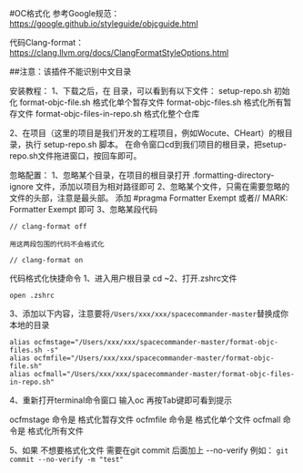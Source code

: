 #OC格式化
参考Google规范：
https://google.github.io/styleguide/objcguide.html

代码Clang-format：
https://clang.llvm.org/docs/ClangFormatStyleOptions.html

##注意：该插件不能识别中文目录

安装教程：
1、下载之后，在 目录，可以看到有以下文件：
setup-repo.sh 初始化
format-objc-file.sh 格式化单个暂存文件
format-objc-files.sh 格式化所有暂存文件
format-objc-files-in-repo.sh 格式化整个仓库

2、在项目（这里的项目是我们开发的工程项目，例如Wocute、CHeart）的根目录，执行 setup-repo.sh 脚本。
在命令窗口cd到我们项目的根目录，把setup-repo.sh文件拖进窗口，按回车即可。

忽略配置：
1、忽略某个目录，在项目的根目录打开 .formatting-directory-ignore 文件，添加以项目为相对路径即可
2、忽略某个文件，只需在需要忽略的文件的头部，注意是最头部。
添加 #pragma Formatter Exempt 或者// MARK: Formatter Exempt 即可
3、忽略某段代码
```
// clang-format off 

用这两段包围的代码不会格式化

// clang-format on
```


代码格式化快捷命令
1、进入用户根目录
cd ~2、打开.zshrc文件
```
open .zshrc
```

3、添加以下内容，注意要将`/Users/xxx/xxx/spacecommander-master`替换成你本地的目录
```
alias ocfmstage="/Users/xxx/xxx/spacecommander-master/format-objc-files.sh -s"
alias ocfmfile="/Users/xxx/xxx/spacecommander-master/format-objc-file.sh"
alias ocfmall="/Users/xxx/xxx/spacecommander-master/format-objc-files-in-repo.sh"
```
4、重新打开terminal命令窗口 输入oc 再按Tab键即可看到提示

ocfmstage 命令是 格式化暂存文件
ocfmfile 命令是 格式化单个文件
ocfmall  命令是 格式化所有文件

5、如果 不想要格式化文件 需要在git commit 后面加上 --no-verify 例如：
`git commit --no-verify -m "test"` 